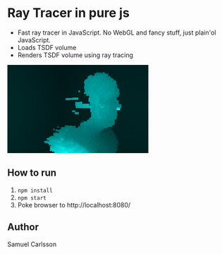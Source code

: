 # Ray Tracer in pure js

* Fast ray tracer in JavaScript. No WebGL and fancy stuff, just plain'ol JavaScript.
* Loads TSDF volume
* Renders TSDF volume using ray tracing

![Sample render](/screenshots/2.gif?raw=true "Sample render")

## How to run
1. `npm install`
2. `npm start`
3. Poke browser to http://localhost:8080/

## Author
Samuel Carlsson
